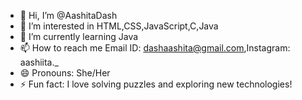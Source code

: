 - 👋 Hi, I’m @AashitaDash
- 👀 I’m interested in HTML,CSS,JavaScript,C,Java
- 🌱 I’m currently learning Java
- 📫 How to reach me Email ID: dashaashita@gmail.com,Instagram: aashiita._
- 😄 Pronouns: She/Her
- ⚡ Fun fact: I love solving puzzles and exploring new technologies!


<!---
AashitaDash/AashitaDash is a ✨ special ✨ repository because its `README.md` (this file) appears on your GitHub profile.
You can click the Preview link to take a look at your changes.
--->
